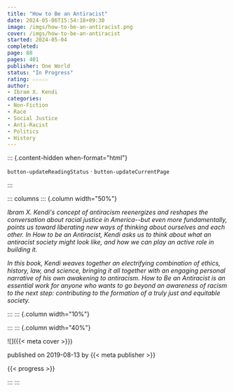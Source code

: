 ```yaml
---
title: "How to Be an Antiracist"
date: 2024-05-06T15:54:18+09:30
image: /imgs/how-to-be-an-antiracist.png
cover: /imgs/how-to-be-an-antiracist
started: 2024-05-04
completed: 
page: 88
pages: 401
publisher: One World
status: "In Progress"
rating: ☆☆☆☆☆
author: 
- Ibram X. Kendi
categories:
- Non-Fiction
- Race
- Social Justice
- Anti-Racist
- Politics
- History
---
```


::: {.content-hidden when-format="html"}

`button-updateReadingStatus`  · `button-updateCurrentPage`

:::

::: columns
::: {.column width="50%"}

*Ibram X. Kendi's concept of antiracism reenergizes and reshapes the conversation about racial justice in America--but even more fundamentally, points us toward liberating new ways of thinking about ourselves and each other. In How to be an Antiracist, Kendi asks us to think about what an antiracist society might look like, and how we can play an active role in building it.*  
  
*In this book, Kendi weaves together an electrifying combination of ethics, history, law, and science, bringing it all together with an engaging personal narrative of his own awakening to antiracism. How to Be an Antiracist is an essential work for anyone who wants to go beyond an awareness of racism to the next step: contributing to the formation of a truly just and equitable society.*

:::
::: {.column width="10%"}
<!-- empty column to create gap -->
:::
::: {.column width="40%"}

![]({{< meta cover >}})

published on 2019-08-13 by {{< meta publisher >}}

{{< progress >}}

:::
:::
